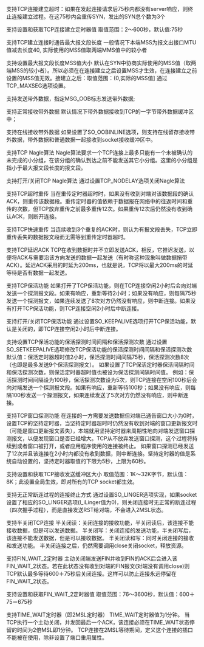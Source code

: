 支持TCP连接建立超时：如果在发起连接请求后75秒内都没有server响应，则终止连接建立过程。在这75秒内会重传SYN，发出的SYN总个数为3个

支持设置和获取TCP连接建立定时器值 取值范围：2～600秒，默认值:75秒

支持TCP建立连接时通告最大报文段长度 一般情况下本端MSS为报文出接口MTU值减去长度40, 实际使用的MSS值取两端MMS值中的较小者 　

支持设置最大报文段长度MSS值大小 默认在SYN中协商实际使用的MSS值（取两端MSS的较小者）。所以必须在在连接建立之后设置MSS才生效，在连接建立之前设置的MSS值无效。接建立之后：取值范围：(0,实际的MSS值] 通过TCP_MAXSEG选项设置。 　

支持发送带外数据，指定MSG_OOB标志发送带外数据;

支持正常接收带外数据 默认情况下带外数据接收到TCP的一字节带外数据缓冲区中； 　

支持在线接收带外数据 如果设置了SO_OOBINLINE选项，则支持在线留存接收带外数据，带外数据和普通数据一起接收到socket接收缓冲区中。 　

支持TCP Nagle算法 Nagle算法要求一个TCP连接上最多只能有一个未被确认的未完成的小分组，在该分组的确认到达之前不能发送其它小分组。这里的小分组是指小于最大报文段长度的报文段。

支持打开/关闭TCP Nagle算法 通过设置TCP_NODELAY选项关闭Nagle算法 　

支持TCP超时重传 当在重传定时器超时时，如果没有收到对端对该数据段的确认ACK，则重传该数据段。重传定时器的值依赖于数据报在网络中的往返时间和重传的次数，但TCP放弃重传之前最多重传12次。如果重传12次后仍然没有收到确认ACK，则断开连接。 　 　

支持TCP快速重传 当连续收到3个重复的ACK时，则认为有报文段丢失，TCP立即重传丢失的数据报文段而无需等到重传定时器超时。

支持TCP延迟ACK TCP在收到数据时并不立即发送ACK，相反，它推迟发送，以便将ACK与需要沿该方向发送的数据一起发送（有时称这种现象叫做数据捎带ACK）。延迟ACK采用的时延为200ms，也就是说，TCP将以最大200ms的时延等待是否有数据一起发送。 　 　

支持TCP保活功能 如果打开了TCP保活功能，则在TCP连接空闲2小时后会向对端发送一个探测报文段。如果有响应，重新等待2小时；如果没有响应，则每隔75秒发送一个探测报文，如果连续发送了8次对方仍然没有响应，则中断连接。如果没有打开TCP保活功能，则TCP连接空闲2小时后中断连接。 　 　

支持打开/关闭TCP保活功能 通过设置SO_KEEPALIVE选项打开TCP保活功能，默认是关闭的，即TCP连接空闲2小时后中断连接。 　 　

支持设置TCP保活功能的保活探测时间间隔和保活探测次数 通过设置SO_SETKEEPALIVE选项修改TCP保活功能的保活探测时间间隔和保活探测次数 默认值：保活定时器超时值2小时，保活探测时间间隔75秒，保活探测次数8次（也即是最多发送9个保活探测报文）。 如果设置了TCP保活定时器保活间隔时间和保活探测次数，则保活定时器超时值也被设为保活探测间隔时间值。 例如：保活探测时间间隔设为100秒，保活探测次数设为5次，则TCP连接在空闲100秒后会向对端发送一个探测报文段。如果有响应，重新等待100秒；如果没有响应，则每隔100秒发送一个探测报文，如果连续发送了5次对方仍然没有响应，则中断连接。 　

支持TCP窗口探测功能 在连接的一方需要发送数据但对端已通告窗口大小为0时，设置TCP的坚持定时器，当坚持定时器超时时仍然没有收到对端的窗口更新报文时（可能是窗口更新报文丢失），本端就用坚持定时器来周期性地向对端发送窗口探测报文，以便发现窗口是否已经增大。TCP从不放弃发送窗口探测，这个过程将持续到或者窗口被打开，或者应用程序使用的连接被终止。 如果窗口探测已经发送了12次并且该连接在2小时内都没有收到数据，则中断连接。坚持定时器的值是系统自动设置的，坚持定时器取值的下限为5秒，上限为60秒。 　 　

支持设置和获取TCP接收发送缓冲区大小 取值范围：1K～32K字节，默认值：8K；此设置全局生效，即对所有的TCP socket都生效。 　

支持无正常断连过程的连接终止方式 通过设置SO_LINGER选项实现，如果socket设置了相应的SO_LINGER选项(l_iLinger值为0)，则关闭连接时无正常的断连过程（四次握手过程），而是直接发送RST给对端，不会进入2MSL状态。 　 　

支持半关闭TCP连接 半关闭读：关闭连接的接收功能，半关闭读后，该连接不能接收数据，但是可以发送数据。 半关闭写：关闭连接的发送功能，半关闭写后，该连接不能发送数据，但是可以接收数据。 半关闭读和写：同时关闭连接的接收和发送功能。 半关闭连接之后，仍然需要调用close关闭socket，释放资源。

支持FIN_WAIT_2定时器 主动关闭端发送FIN并收到FIN的ACK后会进入该FIN_WAIT_2状态。若在此状态没有收到对端的FIN报文(对端没有调用close)则TCP默认最多等待600＋75秒后关闭连接。这样可以防止连接永远停留在FIN_WAIT_2状态。 　 　

支持设置和获取FIN_WAIT_2定时器值 取值范围：76～3600秒，默认值：600＋75＝675秒 　 　

支持TIME_WAIT定时器（即2MSL定时器） TIME_WAIT定时器值为1分钟。 当TCP执行一个主动关闭，并发回最后一个ACK，该连接必须在TIME_WAIT状态停留的时间为2倍MSL即1分钟。 TCP连接在2MSL等待期间，定义这个连接的插口不能被在使用，除非设置了端口重用属性。
